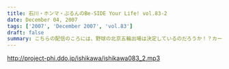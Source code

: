 ```yaml
---
title: 石川・ホンマ・ぶるんのBe-SIDE Your Life! vol.83-2
date: December 04, 2007
tags: ['2007', 'December 2007', 'vol.83']
draft: false
summary: こちらの配信のころには、野球の北京五輪出場は決定しているのだろうか！？カープ新井選手の４番起用に、狂喜乱舞かと思いきや、ぶるん氏・・・意外と冷静でした。新井選手の活躍はまだまだなようです。タイガース行っちゃうからか！？NAMAE
---
```


http://project-phi.ddo.jp/ishikawa/ishikawa083_2.mp3
